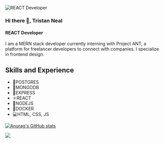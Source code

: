 ![REACT Developer](https://github.com/Darkskittlz/E-Portfolio/blob/main/public/images/ProperHeaderLOGO.png?raw=true)



### Hi there 👋, Tristan Neal

#### REACT Developer

I am a MERN stack developer currently interning with Project ANT, a platform for freelancer developers to connect with companies. I specialize in frontend design.

## Skills and Experience

- 📮POSTGRES
- 🍃MONGODB
- 📨EXPRESS
- ⚛REACT
- 🧭NODEJS
- 🐳DOCKER
- 💻HTML, CSS, JS

[![Anurag's GitHub stats](https://github-readme-stats.vercel.app/api?username=Darkskittlz)](https://github.com/anuraghazra/github-readme-stats)

![](https://github.com/darkskittlz/snk/raw/output/github-contribution-grid-snake.svg)

